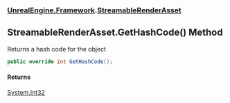 ### [UnrealEngine.Framework](./UnrealEngine-Framework.md 'UnrealEngine.Framework').[StreamableRenderAsset](./UnrealEngine-Framework-StreamableRenderAsset.md 'UnrealEngine.Framework.StreamableRenderAsset')
## StreamableRenderAsset.GetHashCode() Method
Returns a hash code for the object  
```csharp
public override int GetHashCode();
```
#### Returns
[System.Int32](https://docs.microsoft.com/en-us/dotnet/api/System.Int32 'System.Int32')  
